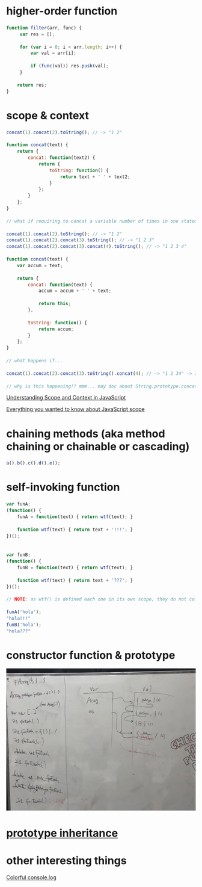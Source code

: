 # higher-order function

```js
function filter(arr, func) {
     var res = [];

     for (var i = 0; i < arr.length; i++) {
         var val = arr[i];

         if (func(val)) res.push(val);
     }

    return res;
}
```

# scope & context

```js
concat(1).concat(2).toString(); // -> "1 2"

function concat(text) {
	return {
	    concat: function(text2) {
			return {
                toString: function() {
                    return text + ' ' + text2;
                }                
            };
        }
    };
}

// what if requiring to concat a variable number of times in one statement?

concat(1).concat(2).toString(); // -> "1 2"
concat(1).concat(2).concat(3).toString(); // -> "1 2 3"
concat(1).concat(2).concat(3).concat(4).toString(); // -> "1 2 3 4"

function concat(text) {
	var accum = text;

	return {
		concat: function(text) {
			accum = accum + ' ' + text;

			return this;
        },

		toString: function() {
			return accum;
        }
    };
}

// what happens if...

concat(1).concat(2).concat(3).toString().concat(4); // -> "1 2 34" -> 3 and 4 are concatenated in a different manner! (no space in-between)

// why is this happening!? mmm... may doc about String.prototype.concat() help? ;)

```

[Understanding Scope and Context in JavaScript](http://ryanmorr.com/understanding-scope-and-context-in-javascript/)

[Everything you wanted to know about JavaScript scope](https://toddmotto.com/everything-you-wanted-to-know-about-javascript-scope/)


# chaining methods (aka method chaining or chainable or cascading)

```js
a().b().c().d().e();
```

# self-invoking function

```js
var funA;
(function() {
	funA = function(text) { return wtf(text); }

	function wtf(text) { return text + '!!!'; }
})();


var funB;
(function() {
	funB = function(text) { return wtf(text); }

	function wtf(text) { return text + '???'; }
})();

// NOTE: as wtf() is defined each one in its own scope, they do not collide 👍

funA('hola');
"hola!!!"
funB('hola');
"hola???"
```

# constructor function & prototype

![constructor function & prototype](images/Array.prototype.forEach_var-vs-val.jpg)

# [prototype inheritance](prototype-inheritance)

# other interesting things

[Colorful console.log](https://coderwall.com/p/fskzdw/colorful-console-log)